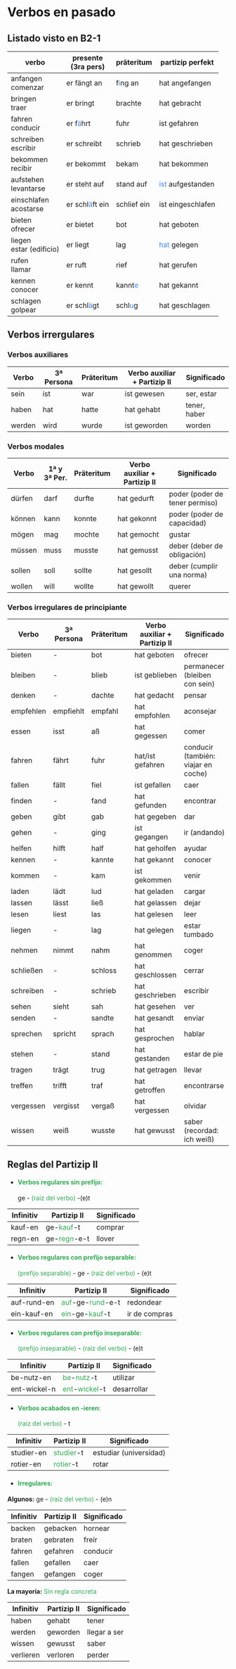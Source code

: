 # Verbos en pasado

## Listado visto en B2-1

| verbo | presente <br> (3ra pers) | präteritum | partizip perfekt | 
| ----- | ----- | ----- | ----- | 
| anfangen <br> comenzar | er fängt an | f<span style="color:#4287f5">i</span>ng an | hat angefangen | 
| bringen <br> traer | er bringt | brachte | hat gebracht |
| fahren <br> conducir | er f<span style="color:#4287f5">ä</span>hrt | fuhr | ist gefahren |
| schreiben <br> escribir | er schreibt | schrieb | hat geschrieben | 
| bekommen <br> recibir | er bekommt | bekam | hat bekommen | 
| aufstehen <br> levantarse | er steht auf | stand auf | <span style="color:#4287f5">ist</span> aufgestanden |
| einschlafen <br> acostarse | er schl<span style="color:#4287f5">ä</span>ft ein |  schlief ein | ist eingeschlafen |
| bieten <br> ofrecer | er bietet | bot | hat geboten |
| liegen <br> estar (edificio) | er liegt | lag | <span style="color:#4287f5">hat</span> gelegen |
| rufen <br> llamar | er ruft | rief | hat gerufen |
| kennen <br> conocer | er kennt | kannt<span style="color:#4287f5">e</span> | hat gekannt |
| schlagen <br> golpear | er schl<span style="color:#4287f5">ä</span>gt | schl<span style="color:#4287f5">u</span>g | hat geschlagen |

## Verbos irrergulares

### Verbos auxiliares

|Verbo |	3ª Persona | 	Präteritum |	Verbo auxiliar + Partizip II | Significado |
| ----- | ----- | ----- | ----- | ----- |
|sein|	ist|	war|	ist gewesen|	ser, estar|
|haben|	hat|	hatte|	hat gehabt|	tener, haber|
|werden|	wird|	wurde|	ist geworden| worden|	llegar a ser|

### Verbos modales

|Verbo|	1ª y 3ª Per.|	Präteritum|	Verbo auxiliar + Partizip II|	Significado|
| ----| ----- | ---- | ----- | ----- |
|dürfen|	darf|	durfte|	hat gedurft|	poder (poder de tener permiso)|
|können|	kann|	konnte|	hat gekonnt|	poder (poder de capacidad)|
|mögen|	mag|	mochte|	hat gemocht|	gustar|
|müssen|	muss|	musste|	hat gemusst|	deber (deber de obligación)|
|sollen|	soll|	sollte|	hat gesollt|	deber (cumplir una norma)|
|wollen|	will|	wollte|	hat gewollt|	querer|

### Verbos irregulares de principiante

| Verbo |	3ª Persona | Präteritum |	Verbo auxiliar + Partizip II | Significado |
| ----- | ----- | ----- | ----- | ---- |
| bieten | - | bot|	hat geboten|	ofrecer|
| bleiben| - |blieb|	ist geblieben|	permanecer (bleiben con sein)|
|denken | - | dachte|	hat gedacht	|pensar|
|empfehlen|	empfiehlt|	empfahl|	hat empfohlen|	aconsejar|
|essen|	isst|	aß|	hat gegessen|	comer|
|fahren	|fährt|	fuhr|	hat/ist gefahren|	conducir (también: viajar en coche)|
|fallen	|fällt|	fiel|	ist gefallen|	caer|
|finden| - |		fand|	hat gefunden	|encontrar|
|geben|	gibt|	gab	|hat gegeben|	dar|
|gehen| - |		ging	|ist gegangen|	ir (andando)|
|helfen	|hilft|	half|	hat geholfen|	ayudar|
|kennen | - |	kannte|	hat gekannt|	conocer|
|kommen | - |	kam|	ist gekommen|	venir|
|laden|	lädt|	lud|	hat geladen|	cargar|
|lassen|	lässt|	ließ|	hat gelassen|	dejar|
|lesen|	liest |	las|	hat gelesen|	leer|
|liegen | - |	lag|	hat gelegen	|estar tumbado|
|nehmen|	nimmt|	nahm|	hat genommen|	coger|
|schließen | - |	schloss|	hat geschlossen|	cerrar|
|schreiben | - |	schrieb|	hat geschrieben|	escribir|
|sehen|	sieht	|sah	|hat gesehen|	ver|
|senden | - |	sandte|	hat gesandt|	enviar|
|sprechen	|spricht|	sprach|	hat gesprochen|	hablar|
|stehen	| - |	stand|	hat gestanden|	estar de pie|
|tragen	|trägt|	trug|	hat getragen|	llevar|
|treffen	|trifft|traf|	hat getroffen|	encontrarse|
|vergessen	|vergisst|	vergaß|	hat vergessen|	olvidar|
|wissen	|weiß	|wusste|	hat gewusst|	saber (recordad: ich weiß)|

## Reglas del Partizip II

* <h4> <span style="color:#32a852">Verbos regulares sin prefijo: </span></h4>  ge - <span style="color:#32a852">(raíz del verbo)</span> -(e)t

|Infinitiv |	Partizip II	| Significado |
| ----- | ----- | ----- |
| kauf-en |	ge-<span style="color:#32a852">kauf</span>-t	| comprar |
| regn-en |	ge-<span style="color:#32a852">regn</span>-e-t |	llover |

* <h4> <span style="color:#32a852">Verbos regulares con prefijo separable: </span></h4>  <span style="color:#32a852">(prefijo separable)</span> - ge - <span style="color:#32a852">(raíz del verbo)</span> - (e)t

| Infinitiv |	Partizip II	| Significado |
| ----- | ----- | ----- |
| auf-rund-en	| <span style="color:#32a852">auf</span>-ge-<span style="color:#32a852">rund</span>-e-t |	redondear |
| ein-kauf-en	| <span style="color:#32a852">ein</span>-ge-<span style="color:#32a852">kauf</span>-t	| ir de compras |

* <h4> <span style="color:#32a852">Verbos regulares con prefijo inseparable: </span></h4>  <span style="color:#32a852">(prefijo inseparable)</span> -  <span style="color:#32a852">(raíz del verbo)</span> - (e)t

| Infinitiv |	Partizip II	| Significado |
| ----- | ----- | ----- |
| be-nutz-en	| <span style="color:#32a852">be</span>-<span style="color:#32a852">nutz</span>-t |	utilizar |
| ent-wickel-n	| <span style="color:#32a852">ent</span>-<span style="color:#32a852">wickel</span>-t	| desarrollar |

* <h4> <span style="color:#32a852">Verbos acabados en -ieren: </span></h4>  <span style="color:#32a852">(raíz del verbo)</span> - t

| Infinitiv |	Partizip II	| Significado |
| ----- | ----- | ----- |
| studier-en	| <span style="color:#32a852">studier</span>-t |	estudiar (universidad) |
| rotier-en	| <span style="color:#32a852">rotier</span>-t	| rotar |

*  <h4> <span style="color:#32a852">Irregulares: </span></h4>

<b>Algunos:</b> ge - <span style="color:#32a852">(raíz del verbo)</span> - (e)n

| Infinitiv |	Partizip II	| Significado |
| ----- | ----- | ----- |
|backen |	gebacken|	hornear|
|braten |	gebraten|	freír|
|fahren |	gefahren|	conducir|
|fallen |	gefallen|	caer|
|fangen |	gefangen|	coger|

<b>La mayoría:</b> <span style="color:#32a852">Sin regla concreta</span>

| Infinitiv |	Partizip II	| Significado |
| ----- | ----- | ----- |
|haben|	gehabt	|tener|
|werden|	geworden	|llegar a ser|
|wissen|	gewusst	|saber|
|verlieren|	verloren	|perder|
